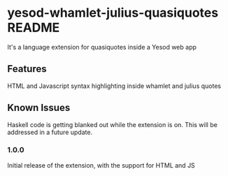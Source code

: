 # yesod-whamlet-julius-quasiquotes README

It's a language extension for quasiquotes inside a Yesod web app

## Features

HTML and Javascript syntax highlighting inside whamlet and julius quotes

## Known Issues

Haskell code is getting blanked out while the extension is on. This will be addressed in a future update.

### 1.0.0

Initial release of the extension, with the support for HTML and JS

